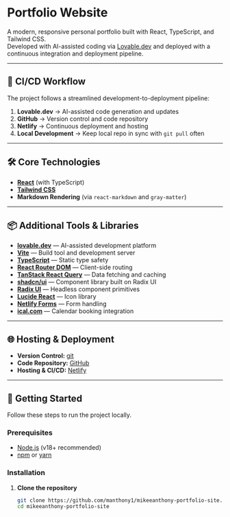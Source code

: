 # Portfolio Website

A modern, responsive personal portfolio built with React, TypeScript, and Tailwind CSS.  
Developed with AI-assisted coding via [Lovable.dev](https://lovable.dev) and deployed with a continuous integration and deployment pipeline.

---

## 🚀 CI/CD Workflow
The project follows a streamlined development-to-deployment pipeline:

1. **Lovable.dev** → AI-assisted code generation and updates
2. **GitHub** → Version control and code repository
3. **Netlify** → Continuous deployment and hosting
4. **Local Development** → Keep local repo in sync with `git pull` often

---

## 🛠 Core Technologies

- **[React](https://react.dev/)** (with TypeScript)
- **[Tailwind CSS](https://tailwindcss.com/)**
- **Markdown Rendering** (via `react-markdown` and `gray-matter`)

---

## 📦 Additional Tools & Libraries

- **[lovable.dev](https://lovable.dev)** — AI-assisted development platform
- **[Vite](https://vitejs.dev/)** — Build tool and development server
- **[TypeScript](https://www.typescriptlang.org/)** — Static type safety
- **[React Router DOM](https://reactrouter.com/)** — Client-side routing
- **[TanStack React Query](https://tanstack.com/query/latest)** — Data fetching and caching
- **[shadcn/ui](https://ui.shadcn.com/)** — Component library built on Radix UI
- **[Radix UI](https://www.radix-ui.com/)** — Headless component primitives
- **[Lucide React](https://lucide.dev/)** — Icon library
- **[Netlify Forms](https://docs.netlify.com/forms/setup/)** — Form handling
- **[ical.com](https://ical.com/)** — Calendar booking integration

---

## 🌐 Hosting & Deployment

- **Version Control:** [git](https://git-scm.com/)  
- **Code Repository:** [GitHub](https://github.com/)  
- **Hosting & CI/CD:** [Netlify](https://www.netlify.com/)

---

## 🏁 Getting Started

Follow these steps to run the project locally.

### Prerequisites
- [Node.js](https://nodejs.org/) (v18+ recommended)
- [npm](https://www.npmjs.com/) or [yarn](https://yarnpkg.com/)

### Installation

1. **Clone the repository**
   ```bash
   git clone https://github.com/manthony1/mikeeanthony-portfolio-site.git
   cd mikeeanthony-portfolio-site
